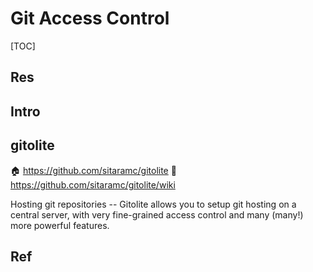 # Git Access Control

[TOC]



## Res


## Intro

## gitolite
🏠 https://github.com/sitaramc/gitolite
📂 https://github.com/sitaramc/gitolite/wiki

Hosting git repositories -- Gitolite allows you to setup git hosting on a central server, with very fine-grained access control and many (many!) more powerful features.



## Ref

